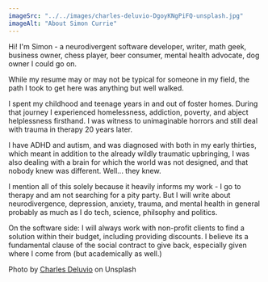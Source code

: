 ```yaml
---
imageSrc: "../../images/charles-deluvio-DgoyKNgPiFQ-unsplash.jpg"
imageAlt: "About Simon Currie"
---
```


Hi! I'm Simon - a neurodivergent software developer, writer, math geek, business owner, chess player, beer consumer, mental health advocate, dog owner I could go on.

While my resume may or may not be typical for someone in my field, the path I took to get here was anything but well walked.

I spent my childhood and teenage years in and out of foster homes. During that journey I experienced homelessness, addiction, poverty, and abject helplessness firsthand. I was witness to unimaginable horrors and still deal with trauma in therapy 20 years later.

I have ADHD and autism, and was diagnosed with both in my early thirties, which meant in addition to the already wildly traumatic upbringing, I was also dealing with a brain for which the world was not designed, and that nobody knew was different. Well... they knew. 

I mention all of this solely because it heavily informs my work - I go to therapy and am not searching for a pity party. But I will write about neurodivergence, depression, anxiety, trauma, and mental health in general probably as much as I do tech, science, philsophy and politics. 

On the software side: I will always work with non-profit clients to find a solution within their budget, including providing discounts. I believe its a fundamental clause of the social contract to give back, especially given where I come from (but academically as well.)

Photo by <a href="https://unsplash.com/@charlesdeluvio?utm_source=unsplash&utm_medium=referral&utm_content=creditCopyText" target="_blank" rel="nofollow noopener noreferrer" aria-label="External Link"><u>Charles Deluvio</u></a> on Unsplash
